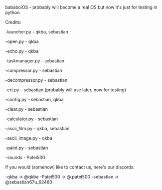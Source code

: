 bababoiOS - probably will become a real OS but now it's just for testing in python.

Credits:

-launcher.py - qkba, sebastian

-open.py - qkba

-echo.py - qkba

-taskmanager.py - sebastian

-compressor.py - sebastian

-decompressor.py - sebastian

-crt.py - sebastian (probably will use later, now for testing)

-config.py - sebastian, qkba

-clear.py - sebastian

-calculator.py - sebastian

-ascii_film.py - qkba, sebastian

-ascii_image.py - qkba

-paint.py - sebastian

-sounds - Patei500

If you would (somehow) like to contact us, here's our discords:

-qkba -> @qkba
-Patei500 -> @.patei500
-sebastian -> @sebastian67u_62460

